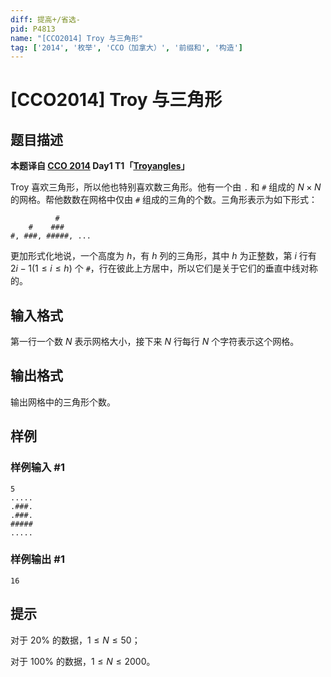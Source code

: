 ```yaml
---
diff: 提高+/省选-
pid: P4813
name: "[CCO2014] Troy 与三角形"
tag: ['2014', '枚举', 'CCO（加拿大）', '前缀和', '构造']
---
```

# [CCO2014] Troy 与三角形
## 题目描述

**本题译自 [CCO 2014](https://cemc.math.uwaterloo.ca/contests/computing/2014/index.html) Day1 T1「[Troyangles](https://cemc.math.uwaterloo.ca/contests/computing/2014/Stage%202/day1.pdf)」**

Troy 喜欢三角形，所以他也特别喜欢数三角形。他有一个由 `.` 和 `#` 组成的 $N\times N$ 的网格。帮他数数在网格中仅由 `#` 组成的三角的个数。三角形表示为如下形式：
```plain
          #
    #    ###
#, ###, #####, ...
```
更加形式化地说，一个高度为 $h$，有 $h$ 列的三角形，其中 $h$ 为正整数，第 $i$ 行有 $2i-1(1\le i \le h)$ 个 `#`，行在彼此上方居中，所以它们是关于它们的垂直中线对称的。
## 输入格式

第一行一个数 $N$ 表示网格大小，接下来 $N$ 行每行 $N$ 个字符表示这个网格。
## 输出格式

输出网格中的三角形个数。
## 样例

### 样例输入 #1
```
5
.....
.###.
.###.
#####
.....
```
### 样例输出 #1
```
16
```
## 提示

对于 $20\%$ 的数据，$1\le N\le 50$；

对于 $100\%$ 的数据，$1\le N \le 2000$。
